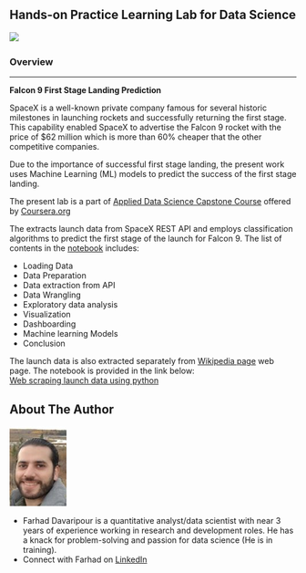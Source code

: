 ## Hands-on Practice Learning Lab for Data Science


![](https://cf-courses-data.s3.us.cloud-object-storage.appdomain.cloud/IBMDeveloperSkillsNetwork-DS0701EN-SkillsNetwork/lab_v2/images/landing\_1.gif)

### Overview
* * *
__Falcon 9 First Stage Landing Prediction__  

SpaceX is a well-known private company famous for several historic milestones in launching rockets and successfully returning the first stage. This capability enabled SpaceX to advertise the Falcon 9 rocket with the price of $62 million which is more than 60% cheaper that the other competitive companies.  

Due to the importance of successful first stage landing, the present work uses Machine Learning (ML) models to predict the success of the first stage landing.  

The present lab is a part of [Applied Data Science Capstone Course](https://www.coursera.org/learn/applied-data-science-capstone) offered by [Coursera.org](https://www.Coursera.org)

The extracts launch data from SpaceX REST API and employs classification algorithms to predict the first stage of the launch for Falcon 9. The list of contents in the [notebook](https://github.com/Farhad-Davaripour/SpaceX_First_Stage_Data_Analysis/blob/main/Notebook.ipynb) includes:

* Loading Data
* Data Preparation
* Data extraction from API
* Data Wrangling
* Exploratory data analysis
* Visualization
* Dashboarding
* Machine learning Models
* Conclusion

The launch data is also extracted separately from [Wikipedia page](https://en.wikipedia.org/w/index.php?title=List_of_Falcon_9_and_Falcon_Heavy_launches&oldid=1027686922) web page. The notebook is provided in the link below:  
[Web scraping launch data using python](https://github.com/Farhad-Davaripour/SpaceX_First_Stage_Data_Analysis/blob/main/Web_Scraping.ipynb)

## About The Author

![image](MyImage-GitHub.jpg)


- Farhad Davaripour is a quantitative analyst/data scientist with near 3 years of experience working in research and development roles. He has a knack for problem-solving and passion for data science (He is in training).
- Connect with Farhad on [LinkedIn](https://www.linkedin.com/in/farhad-davaripour/)
